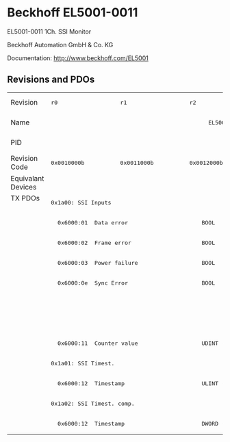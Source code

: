 # Beckhoff EL5001-0011

EL5001-0011 1Ch. SSI Monitor

Beckhoff Automation GmbH & Co. KG

Documentation: <a href="http://www.beckhoff.com/EL5001">http://www.beckhoff.com/EL5001</a>

## Revisions and PDOs
<table>
<tr >
<td class="first">Revision</td>
<td ><pre>r0</pre></td>
<td ><pre>r1</pre></td>
<td ><pre>r2</pre></td>
<td ><pre>r3</pre></td>
<td ><pre>r4</pre></td>
</tr>
<tr >
<td class="first">Name</td>
<td  colspan=5 align="center"><pre>EL5001-0011 1Ch. SSI Monitor</pre></td>
</tr>
<tr >
<td class="first">PID</td>
<td  colspan=5 align="center"><pre>0x13893052</pre></td>
</tr>
<tr >
<td class="first">Revision Code</td>
<td ><pre>0x0010000b</pre></td>
<td ><pre>0x0011000b</pre></td>
<td ><pre>0x0012000b</pre></td>
<td ><pre>0x0013000b</pre></td>
<td ><pre>0x0014000b</pre></td>
</tr>
<tr >
<td class="first">Equivalant Devices</td>
<td  colspan=5 align="center"></td>
</tr>
<tr class="txpdo pdosection">
<td class="first" rowspan=12 valign=top>TX PDOs</td>
<td colspan=5 align="left"><pre>0x1a00: SSI Inputs</pre></td>
<td></td>
</tr>
<tr class="txpdo">
<td  colspan=3 align="left"><pre>  0x6000:01  Data error                      BOOL</pre></td>
<td  colspan=2 align="left"><pre>  0x6000:01  Status__Data error              BOOL</pre></td>
</tr>
<tr class="txpdo">
<td  colspan=3 align="left"><pre>  0x6000:02  Frame error                     BOOL</pre></td>
<td  colspan=2 align="left"><pre>  0x6000:02  Status__Frame error             BOOL</pre></td>
</tr>
<tr class="txpdo">
<td  colspan=3 align="left"><pre>  0x6000:03  Power failure                   BOOL</pre></td>
<td  colspan=2 align="left"><pre>  0x6000:03  Status__Power failure           BOOL</pre></td>
</tr>
<tr class="txpdo">
<td  colspan=3 align="left"><pre>  0x6000:0e  Sync Error                      BOOL</pre></td>
<td  colspan=2 align="left"></td>
</tr>
<tr class="txpdo">
<td  colspan=3 align="left"></td>
<td  colspan=2 align="left"><pre>  0x6000:0f  Status__TxPDO State             BOOL</pre></td>
</tr>
<tr class="txpdo">
<td  colspan=3 align="left"></td>
<td  colspan=2 align="left"><pre>  0x6000:10  Status__TxPDO Toggle            BOOL</pre></td>
</tr>
<tr class="txpdo">
<td  colspan=5 align="left"><pre>  0x6000:11  Counter value                   UDINT (32 bits)</pre></td>
</tr>
<tr class="txpdo pdosection">
<td  colspan=5 align="left"><pre>0x1a01: SSI Timest.</pre></td>
</tr>
<tr class="txpdo">
<td  colspan=5 align="left"><pre>  0x6000:12  Timestamp                       ULINT (64 bits)</pre></td>
</tr>
<tr class="txpdo pdosection">
<td  colspan=5 align="left"><pre>0x1a02: SSI Timest. comp.</pre></td>
</tr>
<tr class="txpdo">
<td  colspan=3 align="left"><pre>  0x6000:12  Timestamp                       DWORD (32 bits)</pre></td>
<td  colspan=2 align="left"><pre>  0x6000:12  Timestamp                       UDINT (32 bits)</pre></td>
</tr>
</table>
